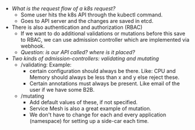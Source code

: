 * *What is the request flow of a k8s request?*
    * Some user hits the k8s API through the kubectl command.
    * Goes to API server and the changes are saved in etcd.
* There is also authentication and authorization (RBAC)
    * If we want to do additional validations or mutations before this save to RBAC, we can use admission controller which are implemented via webhook.
    * *Question: is our API called? where is it placed?*
* *Two kinds of admission-controllers: validating and mutating*
    * /validating: Example:
        * certain configuration should always be there. Like: CPU and Memory should always be less than x and y else reject these.
        * Certain annotations must always be present. Like email of the user if we have some B2B.
    * /mutating       
        * Add default values of these, if not specified.
        * Service Mesh is also a great example of mutation.
        * We don't have to change for each and every application (namespace) for setting up a side-car each time.
